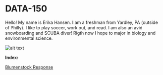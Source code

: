 # DATA-150

Hello! My name is Erika Hansen. I am a freshman from Yardley, PA (outside of Philly). I like to play soccer, work out, and read. I am also an avid snowboarding and SCUBA diver! Rigth now I hope to major in biology and environmental science.

![alt text](http://www.oceanelders.org/wp-content/uploads/2011/11/whale_shark.png)


**Index:**

[Blumenstock Response](Blumenstock.md)

